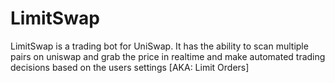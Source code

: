 # LimitSwap
LimitSwap is a trading bot for UniSwap. It has the ability to scan multiple pairs on uniswap and grab the price in realtime and make automated trading decisions based on the users settings [AKA: Limit Orders]
